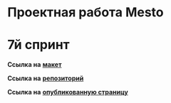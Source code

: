 # Проектная работа Mesto

# 7й спринт

**Ссылка на** [**макет**](https://www.figma.com/file/bjyvbKKJN2naO0ucURl2Z0/JavaScript.-Sprint-5?node-id=0%3A1 "ссылка на макет")

**Ссылка на** [**репозиторий**](https://github.com/ssotn/mesto-project-ff "ссылка на репозиторий")

**Ссылка на** [**опубликованную страницу**](https://ssotn.github.io/mesto-project-ff/ "ссылка на опубликованную страницу")